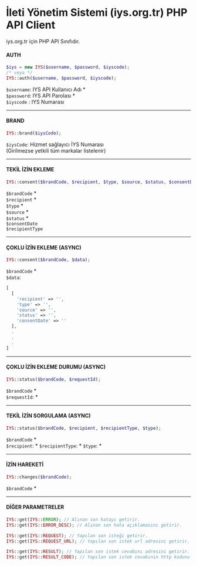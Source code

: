 # İleti Yönetim Sistemi (iys.org.tr) PHP API Client

iys.org.tr için PHP API Sınıfıdır.

#### AUTH
```php
$iys = new IYS($username, $password, $iyscode);
/* veya */
IYS::auth($username, $password, $iyscode);
```
`$username`: IYS API Kullanıcı Adı *  
`$password`: IYS API Parolası *  
`$iyscode` : IYS Numarası  

---

#### BRAND
```php
IYS::brand($iysCode);
```
`$iysCode`: Hizmet sağlayıcı İYS Numarası  
(Girilmezse yetkili tüm markalar listelenir)  

---

#### TEKİL İZİN EKLEME
```php
IYS::consent($brandCode, $recipient, $type, $source, $status, $consentDate, $recipientType);
```
`$brandCode` *  
`$recipient` *  
`$type` *  
`$source` *  
`$status` *  
`$consentDate`  
`$recipientType`

---

#### ÇOKLU İZİN EKLEME (ASYNC)
```php
IYS::consent($brandCode, $data);
```
`$brandCode` *  
`$data`:
```php
[
  [
    'recipient' => '',
    'type' => '',
    'source' => '',
    'status' => '',
    'consentDate' => ''
  ],
  .
  .
  .
]
```

---

#### ÇOKLU İZİN EKLEME DURUMU (ASYNC)
```php
IYS::status($brandCode, $requestId);
```
`$brandCode` *  
`$requestId`: *

---

#### TEKİL İZİN SORGULAMA (ASYNC)
```php
IYS::status($brandCode, $recipient, $recipientType, $type);
```
`$brandCode` *  
`$recipient`: *
`$recipientType`: *
`$type`: *

---

#### İZİN HAREKETİ
```php
IYS::changes($brandCode);
```
`$brandCode` *  

---

#### DİĞER PARAMETRELER
```php
IYS::get(IYS::ERROR); // Alınan son hatayı getirir.
IYS::get(IYS::ERROR_DESC); // Alınan son hata açıklamasını getirir.

IYS::get(IYS::REQUEST); // Yapılan son isteği getirir.
IYS::get(IYS::REQUEST_URL); // Yapılan son istek url adresini getirir.

IYS::get(IYS::RESULT); // Yapılan son istek cevabını adresini getirir.
IYS::get(IYS::RESULT_CODE); // Yapılan son istek cevabının http kodunu getirir.
```
